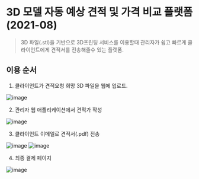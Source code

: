 # 3D 모델 자동 예상 견적 및 가격 비교 플랫폼 (2021-08)
> 3D 파일(.stl)을 기반으로 3D프린팅 서비스를 이용할때 관리자가 쉽고 빠르게 클라이언트에게 견적서를 전송해줄수 있는 플랫폼.


## 이용 순서
1. 클라이언트가 견적요청 희망 3D 파일을 웹에 업로드.

![image](https://user-images.githubusercontent.com/22045187/133602889-5633352c-f539-474b-9056-416ba9e08824.png)

2. 관리자 웹 애플리케이션에서 견적가 작성

![image](https://user-images.githubusercontent.com/22045187/133603209-7ee2ff56-f266-4b6e-a144-6c7c5b532dea.png)

3. 클라이언트 이메일로 견적서(.pdf) 전송

![image](https://user-images.githubusercontent.com/22045187/133603405-5d04a8e7-b585-4a18-86ab-f7988e3a6e15.png)
![image](https://user-images.githubusercontent.com/22045187/133603728-7a90522b-bdaf-4c4e-bd36-ebade97c4029.png)


4. 최종 결제 페이지

![image](https://user-images.githubusercontent.com/22045187/133603580-f1360478-c214-40dc-9e9a-5152c2f31b2b.png)
